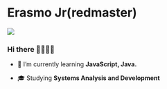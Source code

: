 # Erasmo Jr(redmaster) #
![](https://www.codewars.com/users/redmasters/badges/micro)
### Hi there 👋🏿👋🏿
- 🌱 I’m currently learning **JavaScript, Java.**
<!-- 🔭 I’m currently working on [Roquet.Q](https://github.com/redmasters/roquetq) project of the RocketSeat NLW#6 event, using HTML, CSS, JavaScript, NodeJS, EJS, Express and SQLite. -->
- 🎓 Studying **Systems Analysis and Development**

<!--
**redmasters/redmasters** is a ✨ _special_ ✨ repository because its `README.md` (this file) appears on your GitHub profile.

Here are some ideas to get you started:

- 🔭 I’m currently working on ...
- 🌱 I’m currently learning ...
- 👯 I’m looking to collaborate on ...
- 🤔 I’m looking for help with ...
- 💬 Ask me about ...
- 📫 How to reach me: ...
- 😄 Pronouns: ...
- ⚡ Fun fact: ...
-->

